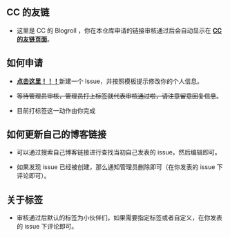 ## CC 的友链

- 这里是 CC 的 Blogroll ，你在本仓库申请的链接审核通过后会自动显示在 **[CC 的友链页面](https://blog.ccknbc.cc/blogroll/)**。

## 如何申请

- [**点击这里！！！**](https://github.com/ccknbc-actions/blogroll/issues/new?labels=小伙伴们&template=blogroll.md&title=标题请书写你的链接，不要写其他内容)新建一个 Issue，并按照模板提示修改你的个人信息。

- ~~等待管理员审核，管理员打上标签就代表审核通过啦，请注意留意回复信息~~。

- 目前打标签这一动作由你完成

## 如何更新自己的博客链接

- 可以通过搜索自己博客链接进行查找当初自己发表的 issue，然后编辑即可。

- 如果发现 issue 已经被创建，那么通知管理员删除即可（在你发表的 issue 下评论即可）。

## 关于标签

- 审核通过后默认的标签为小伙伴们，如果需要指定标签或者自定义，在你发表的 issue 下评论即可。